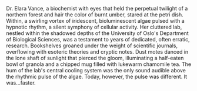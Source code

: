 Dr. Elara Vance, a biochemist with eyes that held the perpetual twilight of a northern forest and hair the color of burnt umber, stared at the petri dish.  Within, a swirling vortex of iridescent, bioluminescent algae pulsed with a hypnotic rhythm, a silent symphony of cellular activity.  Her cluttered lab, nestled within the shadowed depths of the University of Oslo's Department of Biological Sciences, was a testament to years of dedicated, often erratic, research.  Bookshelves groaned under the weight of scientific journals, overflowing with esoteric theories and cryptic notes.  Dust motes danced in the lone shaft of sunlight that pierced the gloom, illuminating a half-eaten bowl of granola and a chipped mug filled with lukewarm chamomile tea.  The hum of the lab's central cooling system was the only sound audible above the rhythmic pulse of the algae.  Today, however, the pulse was different.  It was…faster.
